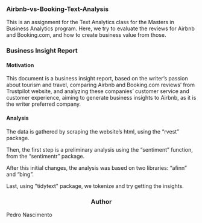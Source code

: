 ### Airbnb-vs-Booking-Text-Analysis
This is an assignment for the Text Analytics class for the Masters in Business Analytics program. 
Here, we try to evaluate the reviews for Airbnb and Booking.com, and how to create business value from those. 

### Business Insight Report

#### Motivation

This document is a business insight report, based on the writer’s passion about tourism and travel, comparing Airbnb and Booking.com 
reviews’ from Trustpilot website, and analyzing these companies’ customer service and customer experience, aiming to generate business 
insights to Airbnb, as it is the writer preferred company.

#### Analysis

The data is gathered by scraping the website’s html, using the “rvest” package.
 
Then, the first step is a preliminary analysis using the “sentiment” function, from the “sentimentr” package.

After this initial changes, the analysis was based on two libraries: “afinn” and “bing”.

Last, using "tidytext" package, we tokenize and try getting the insights.
  
  <h3 style="text-align: center;">Author</h3>
 Pedro Nascimento
